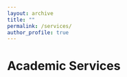 ```yaml
---
layout: archive
title: ""
permalink: /services/
author_profile: true
---
```




Academic Services
===

